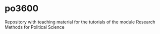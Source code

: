 # po3600
Repository with teaching material for the tutorials of the module Research Methods for Political Science
